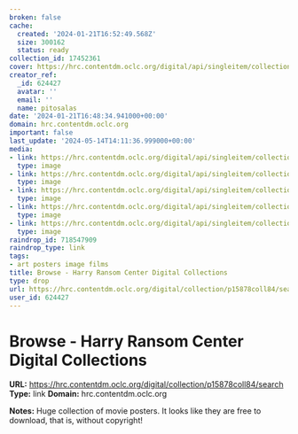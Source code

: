 ```yaml
---
broken: false
cache:
  created: '2024-01-21T16:52:49.568Z'
  size: 300162
  status: ready
collection_id: 17452361
cover: https://hrc.contentdm.oclc.org/digital/api/singleitem/collection/p15878coll84/id/5004/thumbnail
creator_ref:
  _id: 624427
  avatar: ''
  email: ''
  name: pitosalas
date: '2024-01-21T16:48:34.941000+00:00'
domain: hrc.contentdm.oclc.org
important: false
last_update: '2024-05-14T14:11:36.999000+00:00'
media:
- link: https://hrc.contentdm.oclc.org/digital/api/singleitem/collection/p15878coll84/id/5004/thumbnail
  type: image
- link: https://hrc.contentdm.oclc.org/digital/api/singleitem/collection/p15878coll84/id/2334/thumbnail
  type: image
- link: https://hrc.contentdm.oclc.org/digital/api/singleitem/collection/p15878coll84/id/5808/thumbnail
  type: image
- link: https://hrc.contentdm.oclc.org/digital/api/singleitem/collection/p15878coll84/id/5452/thumbnail
  type: image
- link: https://hrc.contentdm.oclc.org/digital/api/singleitem/collection/p15878coll84/id/6242/thumbnail
  type: image
raindrop_id: 718547909
raindrop_type: link
tags:
- art posters image films
title: Browse - Harry Ransom Center Digital Collections
type: drop
url: https://hrc.contentdm.oclc.org/digital/collection/p15878coll84/search
user_id: 624427
---
```


# Browse - Harry Ransom Center Digital Collections

**URL:** https://hrc.contentdm.oclc.org/digital/collection/p15878coll84/search
**Type:** link
**Domain:** hrc.contentdm.oclc.org

**Notes:**
Huge collection of movie posters. It looks like they are free to download, that is, without copyright!

